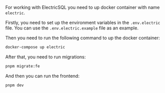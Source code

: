 For working with ElectricSQL you need to up docker container with name `electric`.

Firstly, you need to set up the environment variables in the `.env.electric` file. You can use the `.env.electric.example` file as an example.

Then you need to run the following command to up the docker container:

```bash
docker-compose up electric
```

After that, you need to run migrations:

```bash
pnpm migrate:fe
```

And then you can run the frontend:

```bash
pnpm dev
```
